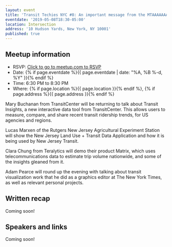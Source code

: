 ```yaml
---
layout: event
title: 'Transit Techies NYC #8: An important message from the MTAAAAAAAight'
eventdate: '2019-05-08T18:30-05:00'
location: Intersection
address: '10 Hudson Yards, New York, NY 10001'
published: true
---
```


## Meetup information

- RSVP: [Click to go to meetup.com to RSVP](https://www.meetup.com/Transit-Techies-NYC/events/260083847/)
- Date: {% if page.eventdate %}{{ page.eventdate | date: "%A, %B %-d, %Y" }}{% endif %}
- Time: 6:30 PM to 8:30 PM
- Where: {% if page.location %}{{ page.location }}{% endif %}, {% if page.address %}{{ page.address }}{% endif %}

Mary Buchanan from TransitCenter will be returning to talk about Transit Insights, a new interactive data tool from TransitCenter. This allows users to measure, compare, and share recent transit ridership trends, for US agencies and regions.

Lucas Marxen of the Rutgers New Jersey Agricultural Experiment Station will show the New Jersey Land Use + Transit Data Application and how it is being used by New Jersey Transit.

Clara Chung from Teralytics will demo their product Matrix, which uses telecommunications data to estimate trip volume nationwide, and some of the insights gleaned from it.

Adam Pearce will round up the evening with talking about transit visualization work that he did as a graphics editor at The New York Times, as well as relevant personal projects.

## Written recap

Coming soon!

## Speakers and links

Coming soon!
